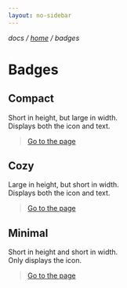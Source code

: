 ```yaml
---
layout: no-sidebar
---
```


*docs / [home](../index.md) / badges*

# Badges

## Compact

Short in height, but large in width.  
Displays both the icon and text.

> [Go to the page](./compact)

## Cozy

Large in height, but short in width.  
Displays both the icon and text.

> [Go to the page](./cozy)

## Minimal

Short in height and short in width.  
Only displays the icon.

> [Go to the page](./minimal)

